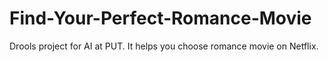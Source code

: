 # Find-Your-Perfect-Romance-Movie
Drools project for AI at PUT. It helps you choose romance movie on Netflix.
